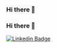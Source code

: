 ### Hi there 👋

<!--
**alanammorais/alanammorais** is a ✨ _special_ ✨ repository because its `README.md` (this file) appears on your GitHub profile.

Here are some ideas to get you started:

- 🔭 I’m currently working on ...
- 🌱 I’m currently learning ...
- 👯 I’m looking to collaborate on ...
- 🤔 I’m looking for help with ...
- 💬 Ask me about ...
- 📫 How to reach me: ...
- 😄 Pronouns: ...
- ⚡ Fun fact: ...
-->

### Hi there 👋

[![Linkedin Badge](https://img.shields.io/badge/-Alana%20Morais-blue?style=flat-square&logo=Linkedin&logoColor=white&link=https://www.linkedin.com/in/alana-morais/)](https://www.linkedin.com/in/alana-morais/)
